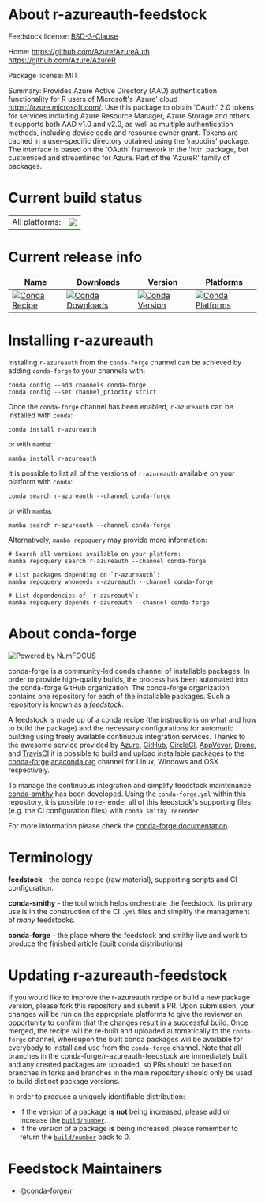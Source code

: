 About r-azureauth-feedstock
===========================

Feedstock license: [BSD-3-Clause](https://github.com/conda-forge/r-azureauth-feedstock/blob/main/LICENSE.txt)

Home: https://github.com/Azure/AzureAuth https://github.com/Azure/AzureR

Package license: MIT

Summary: Provides Azure Active Directory (AAD) authentication functionality for R users of Microsoft's 'Azure' cloud <https://azure.microsoft.com/>. Use this package to obtain 'OAuth' 2.0 tokens for services including Azure Resource Manager, Azure Storage and others. It supports both AAD v1.0 and v2.0, as well as multiple authentication methods, including device code and resource owner grant. Tokens are cached in a user-specific directory obtained using the 'rappdirs' package. The interface is based on the 'OAuth' framework in the 'httr' package, but customised and streamlined for Azure. Part of the 'AzureR' family of packages.

Current build status
====================


<table><tr><td>All platforms:</td>
    <td>
      <a href="https://dev.azure.com/conda-forge/feedstock-builds/_build/latest?definitionId=19808&branchName=main">
        <img src="https://dev.azure.com/conda-forge/feedstock-builds/_apis/build/status/r-azureauth-feedstock?branchName=main">
      </a>
    </td>
  </tr>
</table>

Current release info
====================

| Name | Downloads | Version | Platforms |
| --- | --- | --- | --- |
| [![Conda Recipe](https://img.shields.io/badge/recipe-r--azureauth-green.svg)](https://anaconda.org/conda-forge/r-azureauth) | [![Conda Downloads](https://img.shields.io/conda/dn/conda-forge/r-azureauth.svg)](https://anaconda.org/conda-forge/r-azureauth) | [![Conda Version](https://img.shields.io/conda/vn/conda-forge/r-azureauth.svg)](https://anaconda.org/conda-forge/r-azureauth) | [![Conda Platforms](https://img.shields.io/conda/pn/conda-forge/r-azureauth.svg)](https://anaconda.org/conda-forge/r-azureauth) |

Installing r-azureauth
======================

Installing `r-azureauth` from the `conda-forge` channel can be achieved by adding `conda-forge` to your channels with:

```
conda config --add channels conda-forge
conda config --set channel_priority strict
```

Once the `conda-forge` channel has been enabled, `r-azureauth` can be installed with `conda`:

```
conda install r-azureauth
```

or with `mamba`:

```
mamba install r-azureauth
```

It is possible to list all of the versions of `r-azureauth` available on your platform with `conda`:

```
conda search r-azureauth --channel conda-forge
```

or with `mamba`:

```
mamba search r-azureauth --channel conda-forge
```

Alternatively, `mamba repoquery` may provide more information:

```
# Search all versions available on your platform:
mamba repoquery search r-azureauth --channel conda-forge

# List packages depending on `r-azureauth`:
mamba repoquery whoneeds r-azureauth --channel conda-forge

# List dependencies of `r-azureauth`:
mamba repoquery depends r-azureauth --channel conda-forge
```


About conda-forge
=================

[![Powered by
NumFOCUS](https://img.shields.io/badge/powered%20by-NumFOCUS-orange.svg?style=flat&colorA=E1523D&colorB=007D8A)](https://numfocus.org)

conda-forge is a community-led conda channel of installable packages.
In order to provide high-quality builds, the process has been automated into the
conda-forge GitHub organization. The conda-forge organization contains one repository
for each of the installable packages. Such a repository is known as a *feedstock*.

A feedstock is made up of a conda recipe (the instructions on what and how to build
the package) and the necessary configurations for automatic building using freely
available continuous integration services. Thanks to the awesome service provided by
[Azure](https://azure.microsoft.com/en-us/services/devops/), [GitHub](https://github.com/),
[CircleCI](https://circleci.com/), [AppVeyor](https://www.appveyor.com/),
[Drone](https://cloud.drone.io/welcome), and [TravisCI](https://travis-ci.com/)
it is possible to build and upload installable packages to the
[conda-forge](https://anaconda.org/conda-forge) [anaconda.org](https://anaconda.org/)
channel for Linux, Windows and OSX respectively.

To manage the continuous integration and simplify feedstock maintenance
[conda-smithy](https://github.com/conda-forge/conda-smithy) has been developed.
Using the ``conda-forge.yml`` within this repository, it is possible to re-render all of
this feedstock's supporting files (e.g. the CI configuration files) with ``conda smithy rerender``.

For more information please check the [conda-forge documentation](https://conda-forge.org/docs/).

Terminology
===========

**feedstock** - the conda recipe (raw material), supporting scripts and CI configuration.

**conda-smithy** - the tool which helps orchestrate the feedstock.
                   Its primary use is in the construction of the CI ``.yml`` files
                   and simplify the management of *many* feedstocks.

**conda-forge** - the place where the feedstock and smithy live and work to
                  produce the finished article (built conda distributions)


Updating r-azureauth-feedstock
==============================

If you would like to improve the r-azureauth recipe or build a new
package version, please fork this repository and submit a PR. Upon submission,
your changes will be run on the appropriate platforms to give the reviewer an
opportunity to confirm that the changes result in a successful build. Once
merged, the recipe will be re-built and uploaded automatically to the
`conda-forge` channel, whereupon the built conda packages will be available for
everybody to install and use from the `conda-forge` channel.
Note that all branches in the conda-forge/r-azureauth-feedstock are
immediately built and any created packages are uploaded, so PRs should be based
on branches in forks and branches in the main repository should only be used to
build distinct package versions.

In order to produce a uniquely identifiable distribution:
 * If the version of a package **is not** being increased, please add or increase
   the [``build/number``](https://docs.conda.io/projects/conda-build/en/latest/resources/define-metadata.html#build-number-and-string).
 * If the version of a package **is** being increased, please remember to return
   the [``build/number``](https://docs.conda.io/projects/conda-build/en/latest/resources/define-metadata.html#build-number-and-string)
   back to 0.

Feedstock Maintainers
=====================

* [@conda-forge/r](https://github.com/orgs/conda-forge/teams/r/)

